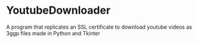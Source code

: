 # YoutubeDownloader
A program that replicates an SSL certificate to download youtube videos as 3ggp files made in Python and Tkinter
